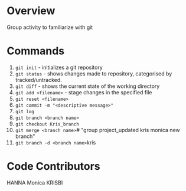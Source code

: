 # Overview

Group activity to familiarize with git

# Commands

1. `git init` - initializes a git repository
2. `git status` - shows changes made to repository, categorised by tracked/untracked.
3. `git diff` - shows the current state of the working directory
4. `git add <filename>` - stage changes in the specified file
5. `git reset <filename>`
6. `git commit -m "<descriptive message>"`
7. `git log`
8. `git branch <branch name>`
9. `git checkout Kris_branch`
10. `git merge <branch name>`# "group project_updated kris monica new branch"
11. `git branch -d <branch name>`kris

# Code Contributors

HANNA
Monica
KRISBI
